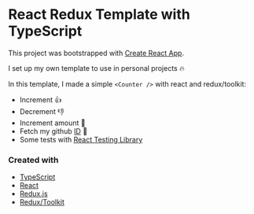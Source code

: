 
# React Redux Template with TypeScript

This project was bootstrapped with [Create React App](https://github.com/facebook/create-react-app).

I set up my own template to use in personal projects :fire:

In this template, I made a simple `<Counter />` with react and redux/toolkit:
* Increment :+1:
* Decrement :-1:
* Increment amount :100:
* Fetch my github [ID](https://api.github.com/users/alexalannunes) :boy:
* Some tests with [React Testing Library](https://testing-library.com/docs/react-testing-library/intro/)

### Created with
* [TypeScript](https://www.typescriptlang.org/)
* [React](https://reactjs.org/)
* [Redux.js](https://redux.js.org/)
* [Redux/Toolkit](https://redux-toolkit.js.org/)
